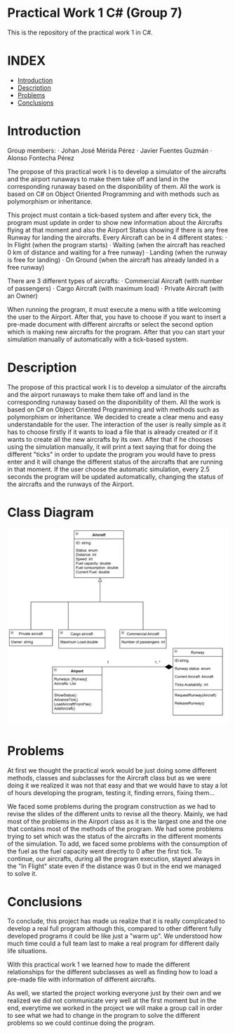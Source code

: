 # Practical Work 1 C# (Group 7)
This is the repository of the practical work 1 in C#. 

# INDEX

- [Introduction](#introduction)
- [Description](#landing-simulator-software-practical-work-i)
- [Problems](#problems)
- [Conclusions](#conclusions)

# Introduction
Group members:
   · Johan José Mérida Pérez
   · Javier Fuentes Guzmán
   · Alonso Fontecha Pérez


The propose of this practical work I is to develop a simulator of the aircrafts and the airport runaways to make them take off and land in the corresponding runaway based on the disponibility of them. All the work is based on C# on Object Oriented Programming and with methods such as polymorphism or inheritance. 

This project must contain a tick-based system and after every tick, the program must update in order to show new information about the Aircrafts flying at that moment and also the Airport Status showing if there is any free Runway for landing the aircrafts. 
Every Aircraft can be in 4 different states:
    · In Flight (when the program starts)
    · Waiting (when the aircraft has reached 0 km of distance and waiting for a free runway)
    · Landing (when the runway is free for landing)
    · On Ground (when the aircraft has already landed in a free runway)

There are 3 different types of aircrafts:
    · Commercial Aircraft (with number of passengers)
    · Cargo Aircraft (with maximum load)
    · Private Aircraft (with an Owner)

When running the program, it must execute a menu with a title welcoming the user to the Airport. After that, you have to choose if you want to insert a pre-made document with different aircrafts or select the second option which is making new aircrafts for the program. After that you can start your simulation manually of automatically with a tick-based system.


# Description 

The propose of this practical work I is to develop a simulator of the aircrafts and the airport runaways to make them take off and land in the corresponding runaway based on the disponibility of them. All the work is based on C# on Object Oriented Programming and with methods such as polymorphism or inheritance.
We decided to create a clear menu and easy understandable for the user.
The interaction of the user is really simple as it has to choose firstly if it wants to load a file that is already created or if it wants to create all the new aircrafts by its own. After that if he chooses using the simulation manually, it will print a text saying that for doing the different "ticks" in order to update the program you would have to press enter and it will change the different status of the aircrafts that are running in that moment. If the user choose the automatic simulation, every 2.5 seconds the program will be updated automatically, changing the status of the aircrafts and the runways of the Airport.

# Class Diagram

![Class Diagram](Class_Diagram.png)


# Problems 

At first we thought the practical work would be just doing some different methods, classes and subclasses for the Aircraft class but as we were doing it we realized it was not that easy and that we would have to stay a lot of hours developing the program, testing it, finding errors, fixing them... 

We faced some problems during the program construction as we had to revise the slides of the different units to revise all the theory.
Mainly, we had most of the problems in the Airport class as it is the largest one and the one that contains most of the methods of the program.
We had some problems trying to set which was the status of the aircrafts in the different moments of the simulation. To add, we faced some problems with the consumption of the fuel as the fuel capacity went directly to 0 after the first tick. 
To continue, our aircrafts, during all the program execution, stayed always in the "In Flight" state even if the distance was 0 but in the end we managed to solve it.


# Conclusions

To conclude, this project has made us realize that it is really complicated to develop a real full program although this, compared to other different fully developed programs it could be like just a "warm up". We understood how much time could a full team last to make a real program for different daily life situations.

With this practical work 1 we learned how to made the different relationships for the different subclasses as well as finding how to load a pre-made file with information of different aircrafts. 

As well, we started the project working everyone just by their own and we realized we did not communicate very well at the first moment but in the end, everytime we worked in the project we will make a group call in order to see what we had to change in the program to solve the different problems so we could continue doing the program. 



